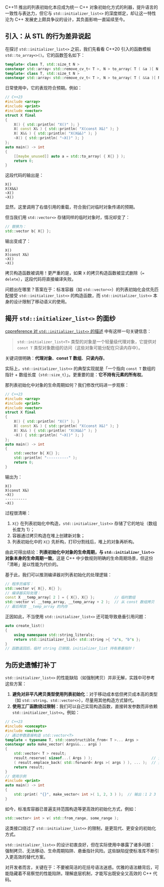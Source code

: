 C++11 推出的列表初始化本应成为统一 C++ 对象初始化方式的利器，提升语言的一致性与表达力，但它与 `std::initializer_list<>` 的深度绑定，却让这一特性沦为 C++ 发展史上颇具争议的设计，其负面影响一直延续至今。

## 引入：从 STL 的行为差异说起

在探讨 `std::initializer_list<>` 之前，我们先看看 C++20 引入的函数模板 `std::to_array<>()`。它的函数签名如下：

```cpp
template< class T, std::size_t N >
constexpr std::array< std::remove_cv_t< T >, N > to_array( T ( &a )[ N ] );
template< class T, std::size_t N >
constexpr std::array< std::remove_cv_t< T >, N > to_array( T ( &&a )[ N ] );
```

日常使用中，它的表现符合预期。例如：

```cpp
// C++23
#include <array>
#include <print>
#include <vector>
struct X final
{
    X() { std::println( "X()" ); }
    X( const X& ) { std::println( "X(const X&)" ); }
    X( X&& ) { std::println( "X(X&&)" ); }
    ~X() { std::println( "~X()" ); }
};
auto main() -> int
{
    [[maybe_unused]] auto a = std::to_array( { X{} } );
    return 0;
}
```

这段代码的输出是：
```
X()
X(X&&)
~X()
~X()
```
显然，这里调用了右值引用的重载，符合我们对临时对象传递的预期。

但当我们用 `std::vector<>` 存储同样的临时对象时，情况却变了：

```cpp
// 替换为：
std::vector b{ X{} };
```

输出变成了：

```
X()
X(const X&)
~X()
~X()
```

拷贝构造函数被调用！更严重的是，如果 `X` 的拷贝构造函数被显式删除（`= delete`），这段代码将直接编译失败。

问题出在哪里？答案在于：标准容器（如 `std::vector<>`）的列表初始化会优先匹配接受 `std::initializer_list<>` 的构造函数，而 `std::initializer_list<>` 本身的设计限制了移动语义的使用。

## 揭开 `std::initializer_list<>` 的面纱

[cppreference 对 `std::initializer_list<>` 的描述](https://zh.cppreference.com/w/cpp/utility/initializer_list) 中有这样一句关键信息：

> `std::initializer_list<T>` 类型的对象是一个轻量级代理对象，它提供对 `const T` 类型对象数组的访问（这些对象可能分配在只读内存中）。

关键词很明确：**代理对象**、**const T 数组**、**只读内存**。

实际上，`std::initializer_list<>` 的典型实现就是「一个指向 `const T` 数组的指针 + 数组长度（`std::size_t`）」。更重要的是：**它不持有元素的所有权**。

那列表初始化中对象的生命周期如何？我们修改代码进一步观察：

```cpp
// C++23
#include <array>
#include <print>
#include <vector>
struct X final
{
    X() { std::println( "X()" ); }
    X( const X& ) { std::println( "X(const X&)" ); }
    X( X&& ) { std::println( "X(X&&)" ); }
    ~X() { std::println( "~X()" ); }
};
auto main() -> int
{
    std::vector b{ X{} };
    std::println( "----------" );
    return 0;
}
```

输出为：

```
X()
X(const X&)
~X()
----------
~X()
```

过程很清晰：

1. `X{}` 在列表初始化中构造，`std::initializer_list<>` 存储了它的地址（数组长度为 1）；
2. 容器通过拷贝构造在堆上创建新对象；
3. 列表初始化中的 `X{}` 先析构，打印分割线后，堆上的对象再析构。

由此可得出结论：**列表初始化中对象的生命周期，与 `std::initializer_list<>` 对象本身的生命周期一致**。这是 C++ 中少数规则明确的生命周期场景，但这份「清晰」是以性能为代价的。

基于此，我们可以推测编译器对列表初始化的处理逻辑：

```cpp
// 程序员编写：
std::vector v{ X{}, X{} };
// 编译器实际处理：
const X __temp_array[ 2 ] = { X{}, X{} };         // 临时数组
std::vector v( __temp_array, __temp_array + 2 );  // 从 const 数组拷贝
// 最后释放 __temp_array 的内存
```

正因如此，不当使用 `std::initializer_list<>` 还可能导致悬垂引用问题：

```cpp
auto create_list()
{
    using namespace std::string_literals;
    return std::initializer_list< std::string >{ "a"s, "b"s };
}
// 函数返回后，临时 string 已销毁，initializer_list 持有悬垂指针！
```

## 为历史遗憾打补丁

`std::initializer_list<>` 的性能缺陷（如强制拷贝）并非无解，实践中可参考这些方案：

1. **避免对非平凡拷贝类型使用列表初始化**：对于移动成本低但拷贝成本高的类型（如 `std::string`、`std::vector<>`），尽量用其他构造方式替代。
2. **使用工厂函数绕过限制**：我们可以自己实现构造函数，直接转发参数而非依赖 `std::initializer_list<>`。例如：
```cpp
// C++23
#include <concepts>
#include <vector>
// 通过参数直接构造 std::vector<T>
template < typename T, std::constructible_from< T >... Args >
constexpr auto make_vector( Args&&... args )
{
    std::vector< T > result;
    result.reserve( sizeof...( Args ) );                           // 预分配空间
    ( result.emplace_back( std::forward< Args >( args ) ), ... );  // 完美转发，直接构造
    return result;
}
// 使用示例
#include <print>
auto main() -> int
{
    std::print( "{}", make_vector< int >( 1, 2, 3 ) );  // 输出：1 2 3
}
```

如今，标准库容器已普遍支持范围构造等更高效的初始化方式，例如：

```cpp
std::vector< int > v( std::from_range, some_range );
```

这类接口绕过了 `std::initializer_list<>` 的限制，是更现代、更安全的初始化方式。

`std::initializer_list<>` 的设计初衷良好，但在实际使用中暴露了诸多问题：强制拷贝、无法移动、生命周期陷阱、悬垂指针风险。这些缺陷促使标准库不断引入更高效的替代方案。

对开发者而言，关键在于：不要被简洁的花括号语法迷惑。优雅的语法糖背后，可能隐藏着不易察觉的性能陷阱。理解底层机制，才能写出既安全又高效的 C++ 代码。
